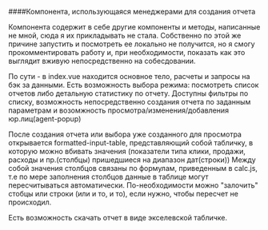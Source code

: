 ####Компонента, использующаяся менеджерами для создания отчета

Компонента содержит в себе другие компоненты и методы, написанные не мной, сюда я их прикладывать не стала.
Собственно по этой же причине запустить и посмотреть ее локально не получится, но я смогу прокомментировать работу и,
при необходимости, показать как это выглядит вживую непосредственно на собесдовании.

По сути - в index.vue находится основное тело, расчеты и запросы на бэк за данными.
Есть возможность выбора режима: посмотреть список отчетов либо детальную статистику по отчету.
Доступны фильтры по списку, возможность непосредственно создания отчета по заданным параметрам и возомжность просмотра/изменения/добавления юр.лиц(agent-popup)

  
После создания отчета или выбора уже созданного для просмотра открывается formatted-input-table, представляющий собой
табличку, в которую можно вбивать значения (показатели типа клики, продажи, расходы и пр.(столбцы) пришедшиеся на диапазон дат(строки))
Между собой значения столбцов связаны по формулам, приведенным в calc.js, т.е по мере заполнения столбцов данные в таблице могут пересчитываться автоматически.
По-необходимости можно "залочить" стобцы или строки (или и то, и то), если нужно, чтобы пересчет не происходил.

Есть возможность скачать отчет в виде экселевской табличке.
